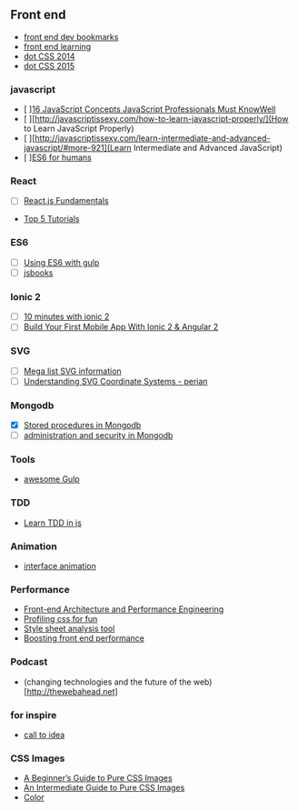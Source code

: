 ## Front end
- [front end dev bookmarks](https://github.com/dypsilon/frontend-dev-bookmarks)
- [front end learning](https://ishadeed.com/article/learning-front-end/)
- [dot CSS 2014](http://www.thedotpost.com/conference/dotcss-2014)
- [dot CSS 2015](http://www.thedotpost.com/conference/dotcss-2015)
### javascript
- [ ][16 JavaScript Concepts JavaScript Professionals Must KnowWell](http://javascriptissexy.com/16-javascript-concepts-you-must-know-well/)
- [ ][http://javascriptissexy.com/how-to-learn-javascript-properly/](How to Learn JavaScript Properly)
- [ ][http://javascriptissexy.com/learn-intermediate-and-advanced-javascript/#more-921](Learn Intermediate and Advanced JavaScript)
- [ ][ES6 for humans](https://github.com/metagrover/ES6-for-humans)
### React
- [ ] [React.js Fundamentals](http://courses.reactjsprogram.com/courses/reactjsfundamentals)
- [Top 5 Tutorials](http://andrewhfarmer.com/getting-started-tutorials/)
### ES6
- [ ] [Using ES6 with gulp](https://markgoodyear.com/2015/06/using-es6-with-gulp/)
- [ ] [jsbooks](http://jsbooks.revolunet.com/)
### Ionic 2
- [ ] [10 minutes with ionic 2](http://blog.ionic.io/10-minutes-with-ionic-2-using-the-camera-with-ionic-native/)
- [ ] [Build Your First Mobile App With Ionic 2 & Angular 2](http://gonehybrid.com/build-your-first-mobile-app-with-ionic-2-angular-2/)

### SVG
- [ ] [Mega list SVG information](https://css-tricks.com/mega-list-svg-information/)
- [ ] [Understanding SVG Coordinate Systems - perian](http://css-tricks.ir/tutorial/%D8%B3%DB%8C%D8%B3%D8%AA%D9%85-%D9%85%D8%AE%D8%AA%D8%B5%D8%A7%D8%AA-svg/)
### Mongodb
- [x] [Stored procedures in Mongodb](http://pointbeing.net/weblog/2010/08/getting-started-with-stored-procedures-in-mongodb.html)
- [ ] [administration and security in Mongodb](http://scanlibs.com/mongodb-learn-administration-and-security-in-mongodb/)

### Tools

- [awesome Gulp](https://github.com/alferov/awesome-gulp#gulp-4-tutorials)

### TDD

- [Learn TDD in js](https://github.com/dwyl/learn-tdd)

### Animation
- [interface animation ](http://tubikstudio.com/interface-animation-the-force-of-motion/)

### Performance

- [Front-end Architecture and Performance Engineering](http://csswizardry.com/)
- [Profiling css for fun](http://perfectionkills.com/profiling-css-for-fun-and-profit-optimization-notes/)
- [Style sheet analysis tool](https://github.com/katiefenn/parker)
- [Boosting front end performance](https://css-tricks.com/case-study-boosting-front-end-performance/)

### Podcast

- (changing technologies and the future of the web)[http://thewebahead.net]

### for inspire
- [call to idea](http://www.calltoidea.com/)

### CSS Images

- [A Beginner’s Guide to Pure CSS Images](https://medium.com/dailycssimages/a-beginners-guide-to-pure-css-images-ef9a5d069dd2#.v9fk4wq4s)
- [An Intermediate Guide to Pure CSS Images](https://medium.com/dailycssimages/an-intermediate-guide-to-pure-css-images-f058e2b30697#.4qyilkjz2)
- [Color](https://coolors.co)